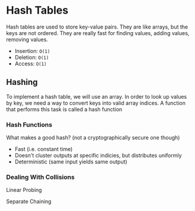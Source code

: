 # Hash Tables

Hash tables are used to store key-value pairs. They are like arrays, but the keys are not ordered. They are really fast for finding values, adding values, removing values.

- Insertion: `O(1)`
- Deletion: `O(1)`
- Access: `O(1)`

## Hashing

To implement a hash table, we will use an array. In order to look up values by key, we need a way to convert keys into valid array indices. A function that performs this task is called a hash function

### Hash Functions

What makes a good hash? (not a cryptographically secure one though)

- Fast (i.e. constant time)
- Doesn't cluster outputs at specific indicies, but distributes uniformly
- Deterministic (same input yields same output)

### Dealing With Collisions

Linear Probing

Separate Chaining